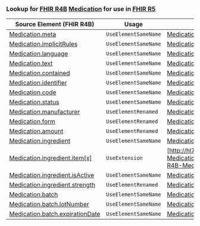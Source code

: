 ### Lookup for [FHIR R4B](https://hl7.org/fhir/R4B/) [Medication](https://hl7.org/fhir/R4B/Medication.html) for use in [FHIR R5](https://hl7.org/fhir/R5/)

| Source Element (FHIR R4B) | Usage | Target |
| -------------- | ----- | ------ |
| [Medication.meta](https://hl7.org/fhir/R4B/Medication.html#resource) | `UseElementSameName` | [Medication.meta](https://hl7.org/fhir/R5/Medication.html#resource) |
| [Medication.implicitRules](https://hl7.org/fhir/R4B/Medication.html#resource) | `UseElementSameName` | [Medication.implicitRules](https://hl7.org/fhir/R5/Medication.html#resource) |
| [Medication.language](https://hl7.org/fhir/R4B/Medication.html#resource) | `UseElementSameName` | [Medication.language](https://hl7.org/fhir/R5/Medication.html#resource) |
| [Medication.text](https://hl7.org/fhir/R4B/Medication.html#resource) | `UseElementSameName` | [Medication.text](https://hl7.org/fhir/R5/Medication.html#resource) |
| [Medication.contained](https://hl7.org/fhir/R4B/Medication.html#resource) | `UseElementSameName` | [Medication.contained](https://hl7.org/fhir/R5/Medication.html#resource) |
| [Medication.identifier](https://hl7.org/fhir/R4B/Medication.html#resource) | `UseElementSameName` | [Medication.identifier](https://hl7.org/fhir/R5/Medication.html#resource) |
| [Medication.code](https://hl7.org/fhir/R4B/Medication.html#resource) | `UseElementSameName` | [Medication.code](https://hl7.org/fhir/R5/Medication.html#resource) |
| [Medication.status](https://hl7.org/fhir/R4B/Medication.html#resource) | `UseElementSameName` | [Medication.status](https://hl7.org/fhir/R5/Medication.html#resource) |
| [Medication.manufacturer](https://hl7.org/fhir/R4B/Medication.html#resource) | `UseElementRenamed` | [Medication.marketingAuthorizationHolder](https://hl7.org/fhir/R5/Medication.html#resource) |
| [Medication.form](https://hl7.org/fhir/R4B/Medication.html#resource) | `UseElementRenamed` | [Medication.doseForm](https://hl7.org/fhir/R5/Medication.html#resource) |
| [Medication.amount](https://hl7.org/fhir/R4B/Medication.html#resource) | `UseElementRenamed` | [Medication.totalVolume](https://hl7.org/fhir/R5/Medication.html#resource) |
| [Medication.ingredient](https://hl7.org/fhir/R4B/Medication.html#resource) | `UseElementSameName` | [Medication.ingredient](https://hl7.org/fhir/R5/Medication.html#resource) |
| [Medication.ingredient.item[x]](https://hl7.org/fhir/R4B/Medication.html#resource) | `UseExtension` | [http://hl7.org/fhir/4.3/StructureDefinition/extension-Medication.ingredient.item](StructureDefinition-ext-R4B-Medication.in.item.html) |
| [Medication.ingredient.isActive](https://hl7.org/fhir/R4B/Medication.html#resource) | `UseElementSameName` | [Medication.ingredient.isActive](https://hl7.org/fhir/R5/Medication.html#resource) |
| [Medication.ingredient.strength](https://hl7.org/fhir/R4B/Medication.html#resource) | `UseElementRenamed` | [Medication.ingredient.strength[x]](https://hl7.org/fhir/R5/Medication.html#resource) |
| [Medication.batch](https://hl7.org/fhir/R4B/Medication.html#resource) | `UseElementSameName` | [Medication.batch](https://hl7.org/fhir/R5/Medication.html#resource) |
| [Medication.batch.lotNumber](https://hl7.org/fhir/R4B/Medication.html#resource) | `UseElementSameName` | [Medication.batch.lotNumber](https://hl7.org/fhir/R5/Medication.html#resource) |
| [Medication.batch.expirationDate](https://hl7.org/fhir/R4B/Medication.html#resource) | `UseElementSameName` | [Medication.batch.expirationDate](https://hl7.org/fhir/R5/Medication.html#resource) |
